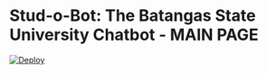 # Stud-o-Bot: The Batangas State University Chatbot - MAIN PAGE

[![Deploy](https://www.herokucdn.com/deploy/button.svg)](https://heroku.com/deploy)
